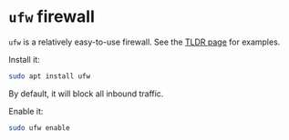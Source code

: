 # `ufw` firewall

`ufw` is a relatively easy-to-use firewall. See the
[TLDR page](https://tldr.inbrowser.app/pages/linux/ufw) for examples.

Install it:
```sh
sudo apt install ufw
```

By default, it will block all inbound traffic.

Enable it:

```sh
sudo ufw enable
```
